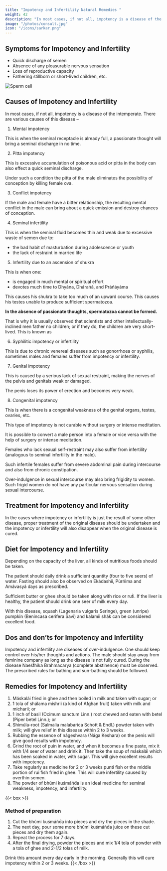 ```yaml
---
title: "Impotency and Infertility Natural Remedies "
weight: 42
description: "In most cases, if not all, impotency is a disease of the intemperate"
image: "/photos/consult.jpg"
icon: "/icons/sarkar.png"
---
```



## Symptoms for Impotency and Infertility

- Quick discharge of semen
- Absence of any pleasurable nervous sensation
- Loss of reproductive capacity
- Fathering stillborn or short-lived children, etc.

![Sperm cell](/photos/med/sperm.jpg)


## Causes of Impotency and Infertility

In most cases, if not all, impotency is a disease of the intemperate. There are various causes of this disease –

1. Mental impotency

This is when the seminal receptacle is already full, a passionate thought will bring a seminal discharge in no time. 

2. Pitta impotency

This is excessive accumulation of poisonous acid or pitta in the body can also effect a quick seminal discharge. 

Under such a condition the pitta of the male eliminates the possibility of conception by killing female ova.

3. Conflict impotency

If the male and female have a bitter relationship, the resulting mental conflict in the male can bring about a quick emission and destroy chances of conception. 

4. Seminal infertility

This is when the seminal fluid becomes thin and weak due to excessive waste of semen due to:
- the bad habit of masturbation during adolescence or youth
- the lack of restraint in married life

<!-- This is also a kind of sexual debility, and it is called . -->

5. Infertility due to an ascension of shukra

This is when one:
- is engaged in much mental or spiritual effort 
- devotes much time to Dhyána, Dhárańá, and Práńáyáma

This causes his shukra to take too much of an upward course. This causes his testes unable to  produce sufficient spermatozoa.

**In the absence of passionate thoughts, spermatozoa cannot be formed.** 

That is why it is usually observed that scientists and other intellectually-inclined men father no children; or if they do, the children are very short-lived. This is known as


6. Syphilitic impotency or infertility

This is due to chronic venereal diseases such as gonorrhoea or syphilis, sometimes males and females suffer from impotency or infertility.

7. Genital impotency

This is caused by a serious lack of sexual restraint, making the nerves of the pelvis and genitals weak or damaged.

The penis loses its power of erection and becomes very weak.

8. Congenital impotency

This is when there is a congenital weakness of the genital organs, testes, ovaries, etc.

This type of impotency is not curable without surgery or intense meditation.

It is possible to convert a male person into a female or vice versa with the help of surgery or intense meditation.

Females who lack sexual self-restraint may also suffer from infertility (analogous to seminal infertility in the male). 

Such infertile females suffer from severe abdominal pain during intercourse and also from chronic constipation.

Over-indulgence in sexual intercourse may also bring frigidity to women. Such frigid women do not have any particular nervous sensation during sexual intercourse.


## Treatment for Impotency and Infertility

<!-- Morning – Utkśepa Mudrá, Bandhatraya Yoga Mudrá, Mayurásana, Karmásana and Ámbhasii Mudrá or Ámbhasii Práńáyáma.
Evening – Sarváuṋgásana, Matsyamudrá, Padahastásana, Matsyendrásana and Vajrásana.
 -->

In the cases where impotency or infertility is just the result of some other disease, proper treatment of the original disease should be undertaken and the impotency or infertility will also disappear when the original disease is cured.


## Diet for Impotency and Infertility

Depending on the capacity of the liver, all kinds of nutritious foods should be taken.

The patient should daily drink a sufficient quantity (four to five seers) of water. Fasting should also be observed on Ekádashii, Púrńima and Amávasyá days as prescribed.

Sufficient butter or ghee should be taken along with rice or rut́i. If the liver is healthy, the patient should drink one seer of milk every day.

With this disease, squash (Lagenaria vulgaris Seringe), green (unripe) pumpkin (Benincasa cerifera Savi) and kalamii shák can be considered excellent food.


## Dos and don’ts for Impotency and Infertility

Impotency and infertility are diseases of over-indulgence. One should keep control over his/her thoughts and actions. The male should stay away from feminine company as long as the disease is not fully cured. During the disease Naeśt́hika Brahmacarya (complete abstinence) must be observed. The prescribed rules for bathing and sun-bathing should be followed.


## Remedies for Impotency and Infertility

1. Máskalái fried in ghee and then boiled in milk and taken with sugar; or
2. 1 tola of shálama mishrii (a kind of Afghan fruit) taken with milk and micharii; or
3. 1 inch of basil (Ocimum sanctum Linn.) root chewed and eaten with betel (Piper betel Linn.); or
4. Shimúla-root (Salmalia malabarica Schott & Endl.) powder taken with milk; will give relief in this disease within 2 to 3 weeks.
5. Rubbing the essence of nágeshvara (Nága Keshara) on the penis will give good results with impotency.
6. Grind the root of puin in water, and when it becomes a fine paste, mix it with 1/4 seer of water and drink it. Then take the soup of máskalái which has been soaked in water, with sugar. This will give excellent results with impotency.
7. Take regularly as medicine for 2 or 3 weeks punti fish or the middle portion of rui fish fried in ghee. This will cure infertility caused by overthin semen.
8. The powder of bhúmi kuśmáńd́a is an ideal medicine for seminal weakness, impotency, and infertility.

{{< box >}}
### Method of preparation

1. Cut the bhúmi kuśmáńd́a into pieces and dry the pieces in the shade.
2. The next day, pour some more bhúmi kuśmáńd́a juice on these cut pieces and dry them again.
3. Repeat the process for 7 days. 
4. After the final drying, powder the pieces and mix 1/4 tola of powder with a tola of ghee and 2-1/2 tolas of milk. 

Drink this amount every day early in the morning. Generally this will cure impotency within 2 or 3 weeks.
{{< /box >}}
